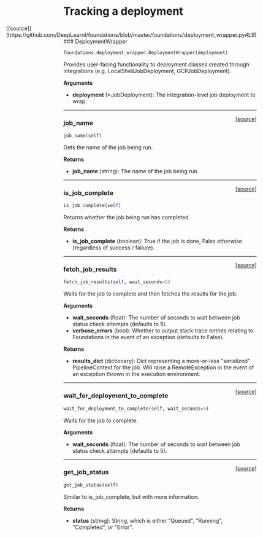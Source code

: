 <h1>Tracking a deployment</h1>
<span style="float:right;">[[source]](https://github.com/DeepLearnI/foundations/blob/master/foundations/deployment_wrapper.py#L9)</span>
### DeploymentWrapper

```python
foundations.deployment_wrapper.DeploymentWrapper(deployment)
```


Provides user-facing functionality to deployment classes created through integrations (e.g. LocalShellJobDeployment, GCPJobDeployment).

__Arguments__

- __deployment__ (*JobDeployment): The integration-level job deployment to wrap.


----

<span style="float:right;">[[source]](https://github.com/DeepLearnI/foundations/blob/master/foundations/deployment_wrapper.py#L20)</span>

### job_name


```python
job_name(self)
```



Gets the name of the job being run.

__Returns__

- __job_name__ (string): The name of the job being run.


----

<span style="float:right;">[[source]](https://github.com/DeepLearnI/foundations/blob/master/foundations/deployment_wrapper.py#L30)</span>

### is_job_complete


```python
is_job_complete(self)
```



Returns whether the job being run has completed.

__Returns__

- __is_job_complete__ (boolean): True if the job is done, False otherwise (regardless of success / failure).


----

<span style="float:right;">[[source]](https://github.com/DeepLearnI/foundations/blob/master/foundations/deployment_wrapper.py#L40)</span>

### fetch_job_results


```python
fetch_job_results(self, wait_seconds=5)
```



Waits for the job to complete and then fetches the results for the job.

__Arguments__

- __wait_seconds__ (float): The number of seconds to wait between job status check attempts (defaults to 5).
- __verbose_errors__ (bool): Whether to output stack trace entries relating to Foundations in the event of an exception (defaults to False).

__Returns__

- __results_dict__ (dictionary): Dict representing a more-or-less "serialized" PipelineContext for the job.  Will raise a RemoteException in the event of an exception thrown in the execution environment.


----

<span style="float:right;">[[source]](https://github.com/DeepLearnI/foundations/blob/master/foundations/deployment_wrapper.py#L60)</span>

### wait_for_deployment_to_complete


```python
wait_for_deployment_to_complete(self, wait_seconds=5)
```



Waits for the job to complete.

__Arguments__

- __wait_seconds__ (float): The number of seconds to wait between job status check attempts (defaults to 5).


----

<span style="float:right;">[[source]](https://github.com/DeepLearnI/foundations/blob/master/foundations/deployment_wrapper.py#L79)</span>

### get_job_status


```python
get_job_status(self)
```



Similar to is_job_complete, but with more information.

__Returns__

- __status__ (string): String, which is either "Queued", "Running", "Completed", or "Error".




